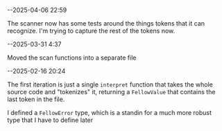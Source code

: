 --2025-04-06 22:59

The scanner now has some tests around the things tokens that it can recognize.
I'm trying to capture the rest of the tokens now.

--2025-03-31 4:37

Moved the scan functions into a separate file

--2025-02-16 20:24

The first iteration is just a single `interpret` function that takes the whole
source code and "tokenizes" it, returning a `FellowValue` that contains the
last token in the file.

I defined a `FellowError` type, which is a standin for a much more robust
type that I have to define later

